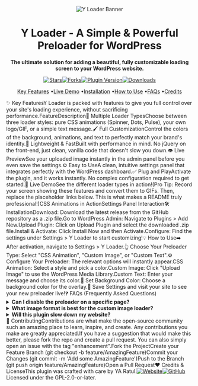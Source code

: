 <p align="center"><picture><source media="(prefers-color-scheme: dark)" srcset="https://www.google.com/search?q=https://placehold.co/1280x640/2d3748/e2e8f0%3Ftext%3DY%2520Loader%26font%3Draleway"><source media="(prefers-color-scheme: light)" srcset="https://www.google.com/search?q=https://placehold.co/1280x640/e2e8f0/2d3748%3Ftext%3DY%2520Loader%26font%3Draleway"><img alt="Y Loader Banner" src="https://www.google.com/search?q=https://placehold.co/1280x640/e2e8f0/2d3748%3Ftext%3DY%2520Loader%26font%3Draleway"></picture></p><h1 align="center">Y Loader - A Simple & Powerful Preloader for WordPress</h1><p align="center"><strong>The ultimate solution for adding a beautiful, fully customizable loading screen to your WordPress website.</strong></p><p align="center"><a href="https://www.google.com/search?q=https://github.com/yaratul/y-loader/stargazers"><img src="https://www.google.com/search?q=https://img.shields.io/github/stars/yaratul/y-loader%3Fstyle%3Dfor-the-badge%26color%3Dffd014" alt="Stars"></a><a href="https://www.google.com/search?q=https://github.com/yaratul/y-loader/network/members"><img src="https://www.google.com/search?q=https://img.shields.io/github/forks/yaratul/y-loader%3Fstyle%3Dfor-the-badge%26color%3Dc9d1d9" alt="Forks"></a><a href="https://www.google.com/search?q=https://wordpress.org/plugins/y-loader/"><img src="https://www.google.com/search?q=https://img.shields.io/wordpress/plugin/v/y-loader%3Fstyle%3Dfor-the-badge%26color%3D0073aa" alt="Plugin Version"></a><a href="https://www.google.com/search?q=https://wordpress.org/plugins/y-loader/"><img src="https://www.google.com/search?q=https://img.shields.io/wordpress/plugin/dt/y-loader%3Fstyle%3Dfor-the-badge%26color%3D00a0d2" alt="Downloads"></a></p><p align="center"><a href="#-key-features">Key Features</a> •<a href="#-live-demo">Live Demo</a> •<a href="#-installation">Installation</a> •<a href="#-how-to-use">How to Use</a> •<a href="#-faqs">FAQs</a> •<a href="#-credits">Credits</a></p>✨ Key FeaturesY Loader is packed with features to give you full control over your site's loading experience, without sacrificing performance.FeatureDescription🎨 Multiple Loader TypesChoose between three loader styles: pure CSS animations (Spinner, Dots, Pulse), your own logo/GIF, or a simple text message.🖌️ Full CustomizationControl the colors of the background, animations, and text to perfectly match your brand's identity.🚀 Lightweight & FastBuilt with performance in mind. No jQuery on the front-end, just clean, vanilla code that doesn't slow you down.👁️ Live PreviewSee your uploaded image instantly in the admin panel before you even save the settings.⚙️ Easy to UseA clean, intuitive settings panel that integrates perfectly with the WordPress dashboard.✅ Plug and PlayActivate the plugin, and it works instantly. No complex configuration required to get started.🚀 Live DemoSee the different loader types in action!(Pro Tip: Record your screen showing these features and convert them to GIFs. Then, replace the placeholder links below. This is what makes a README truly professional!)CSS Animations in ActionSettings Panel Interaction🛠️ InstallationDownload: Download the latest release from the GitHub repository as a .zip file.Go to WordPress Admin: Navigate to Plugins > Add New.Upload Plugin: Click on Upload Plugin and select the downloaded .zip file.Install & Activate: Click Install Now and then Activate.Configure: Find the settings under Settings > Y Loader to start customizing!💡 How to Use➡️ After activation, navigate to Settings > Y Loader.👆 Choose Your Preloader Type: Select "CSS Animation", "Custom Image", or "Custom Text".⚙️ Configure Your Preloader: The relevant options will instantly appear.CSS Animation: Select a style and pick a color.Custom Image: Click "Upload Image" to use the WordPress Media Library.Custom Text: Enter your message and choose its color.🎨 Set Background Color: Choose a background color for the overlay.💾 Save Settings and visit your site to see your new preloader live!❓ FAQs (Frequently Asked Questions)<details><summary><strong>Can I disable the preloader on a specific page?</strong></summary><blockquote>This version applies the preloader site-wide for a consistent user experience. Per-page disabling is a potential feature for a future update!</blockquote></details><details><summary><strong>What image format is best for the custom image loader?</strong></summary><blockquote>For best results, use a transparent <code>.gif</code> for animations or a small, optimized <code>.svg</code> or <code>.png</code> for static logos. This ensures fast loading and high quality.</blockquote></details><details><summary><strong>Will this plugin slow down my website?</strong></summary><blockquote>No. Y Loader is built to be extremely lightweight. The preloader itself is hidden with a tiny script as soon as your page content is ready, so it does not negatively impact your site's overall load time or performance metrics.</blockquote></details>🤝 ContributingContributions are what make the open-source community such an amazing place to learn, inspire, and create. Any contributions you make are greatly appreciated.If you have a suggestion that would make this better, please fork the repo and create a pull request. You can also simply open an issue with the tag "enhancement".Fork the ProjectCreate your Feature Branch (git checkout -b feature/AmazingFeature)Commit your Changes (git commit -m 'Add some AmazingFeature')Push to the Branch (git push origin feature/AmazingFeature)Open a Pull Request❤️ Credits & LicenseThis plugin was crafted with care by YA Ratul.<a href="https://yaratul.com" target="_blank"><img src="https://www.google.com/search?q=https://img.shields.io/badge/Website-yaratul.com-blue%3Fstyle%3Dfor-the-badge%26logo%3Dwordpress" alt="Website"></a><a href="https://www.google.com/search?q=https://github.com/yaratul" target="_blank"><img src="https://www.google.com/search?q=https://img.shields.io/badge/GitHub-%40yaratul-black%3Fstyle%3Dfor-the-badge%26logo%3Dgithub" alt="GitHub"></a>Licensed under the GPL-2.0-or-later.

